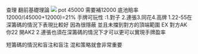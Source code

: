 查理
翻前基礎理論
![](https://s3-ap-northeast-1.amazonaws.com/g0v-hackmd-images/uploads/upload_b4cb59569bf5f6431cc460bd3da70028.jpg)
pot 45000 需要補12000 
底池賠率 12000/(45000+12000)=21%
手牌可玩性 :1.對子 2.連張3.同花4.高牌
1.22-55在深籌碼的情況下表現比較好 因為很隱蔽 並且未擋到對方的頂端範圍 EX 對方AK 你22 開AK2 
2.連張也須在深籌碼的情況下才可以更可以實現手牌盈率

短籌碼的情況和盲注和盲注 混和策略就會非常重要